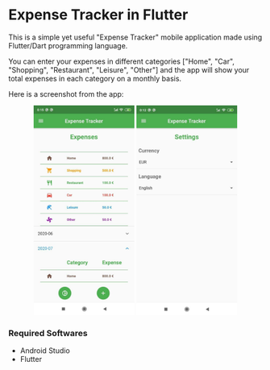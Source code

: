 # Expense Tracker in Flutter

This is a simple yet useful "Expense Tracker" mobile application made using Flutter/Dart programming language.

You can enter your expenses in different categories ["Home", "Car", "Shopping", "Restaurant", "Leisure", "Other"] and the app will show your total expenses in each category on a monthly basis. 

Here is a screenshot from the app:

<p float="left" align="center">
  <img src="screenshots/expense_tracker_screenshot_home.jpg" alt="HomePage" width="200" />
  <img src="screenshots/expense_tracker_screenshot_settings.jpg" alt="SettingsPage" width="200" /> 
</p>


### Required Softwares

- Android Studio
- Flutter

